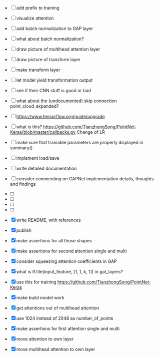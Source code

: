 - [ ] add prefix to training
- [ ] visualize attention
- [ ] add batch normalization to GAP layer
- [ ] what about batch normalization?
- [ ] draw picture of multihead attention layer
- [ ] draw picture of transform layer
- [ ] make transform layer
- [ ] let model yield transformation output
- [ ] see if their CNN stuff is good or bad
- [ ] what about the (undocumented) skip connection point_cloud_expanded?
- [ ] https://www.tensorflow.org/guide/upgrade
- [ ] what is this? https://github.com/TianzhongSong/PointNet-Keras/blob/master/callbacks.py Change of LR
- [ ] make sure that trainable parameters are properly displayed in summary()
- [ ] implement load/save
- [ ] write detailed documentation
- [ ] consider commenting on GAPNet implementation details, thoughts and findings
- [ ]
- [ ]
- [ ]
- [ ]



- [X] write README, with references
- [X] publish
- [X] make assertions for all those shapes
- [X] make assertions for second attention single and multi
- [X] consider squeezing attention coefficients in GAP
- [X] what is tf.tile(input_feature, [1, 1, k, 1]) in gat_layers?
- [X] use this for training https://github.com/TianzhongSong/PointNet-Keras
- [X] make build model work
- [X] get attentions out of multihead attention
- [X] use 1024 instead of 2048 as number_of_points
- [X] make assertions for first attention single and multi
- [X] move attention to own layer
- [X] move multihead attention to own layer
